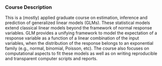 ### Course Description

This is a (mostly) applied graduate course on estimation, inference and prediction of generalized linear models (GLMs). These statistical models extend classical linear models beyond the framework of normal response variables. GLM provides a unifying framework to model the expectation of a response variable as a function of a linear combination of the input variables, when the distribution of the response belongs to an
exponential family (e.g., normal, binomial, Poisson, etc). The course also focuses on computational aspects to fit these models as well as on writing reproducible and transparent computer scripts and reports.
